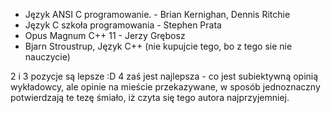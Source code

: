 - Język ANSI C programowanie. - Brian Kernighan, Dennis Ritchie
- Język C szkoła programowania - Stephen Prata
- Opus Magnum C++ 11 - Jerzy Grębosz
- Bjarn Stroustrup, Język C++ (nie kupujcie tego, bo z tego sie nie nauczycie)

2 i 3 pozycje są lepsze :D
4 zaś jest najlepsza - co jest subiektywną opinią wykładowcy, ale opinie na mieście przekazywane, w sposób jednoznaczny potwierdzają te tezę śmiało, iż czyta się tego autora najprzyjemniej.